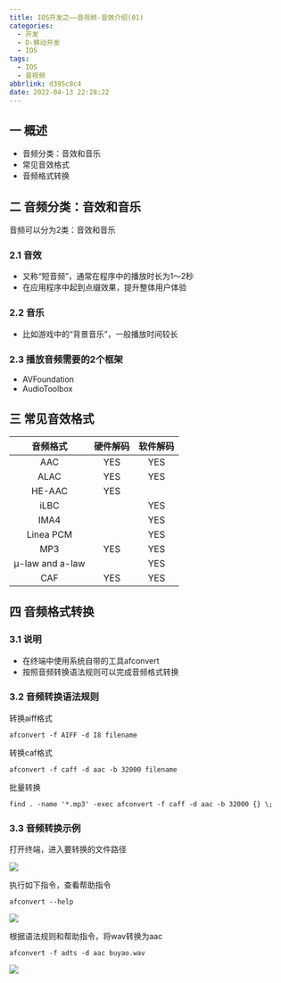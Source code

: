 ```yaml
---
title: IOS开发之——音视频-音效介绍(01)
categories:
  - 开发
  - D-移动开发
  - IOS
tags:
  - IOS
  - 音视频
abbrlink: d395c8c4
date: 2022-04-13 22:28:22
---
```

## 一 概述

* 音频分类：音效和音乐
* 常见音效格式
* 音频格式转换

<!--more-->

## 二 音频分类：音效和音乐

音频可以分为2类：音效和音乐

### 2.1 音效

* 又称“短音频”，通常在程序中的播放时长为1～2秒
* 在应用程序中起到点缀效果，提升整体用户体验

### 2.2 音乐

* 比如游戏中的“背景音乐”，一般播放时间较长

### 2.3 播放音频需要的2个框架

* AVFoundation
* AudioToolbox

## 三 常见音效格式

|    音频格式     | 硬件解码 | 软件解码 |
| :-------------: | :------: | :------: |
|       AAC       |   YES    |   YES    |
|      ALAC       |   YES    |   YES    |
|     HE-AAC      |   YES    |          |
|      iLBC       |          |   YES    |
|      IMA4       |          |   YES    |
|    Linea PCM    |          |   YES    |
|       MP3       |   YES    |   YES    |
| μ-law and a-law |          |   YES    |
|       CAF       |   YES    |   YES    |

## 四 音频格式转换

### 3.1 说明

* 在终端中使用系统自带的工具afconvert
* 按照音频转换语法规则可以完成音频格式转换

### 3.2 音频转换语法规则

转换aiff格式

```
afconvert -f AIFF -d I8 filename
```

转换caf格式

```
afconvert -f caff -d aac -b 32000 filename
```

批量转换

```
find . -name '*.mp3' -exec afconvert -f caff -d aac -b 32000 {} \;
```

### 3.3 音频转换示例

打开终端，进入要转换的文件路径

![][1]

执行如下指令，查看帮助指令

```
afconvert --help
```
![][2]

根据语法规则和帮助指令，将wav转换为aac

```
afconvert -f adts -d aac buyao.wav
```
![][3]



[1]:https://cdn.staticaly.com/gh/PGzxc/CDN/master/blog-ios/ios-av-01-terminal-cd-target.png
[2]:https://cdn.staticaly.com/gh/PGzxc/CDN/master/blog-ios/ios-av-01-terminal-conver-help.png
[3]:https://cdn.staticaly.com/gh/PGzxc/CDN/master/blog-ios/ios-av-01-terminal-conver-success.png
